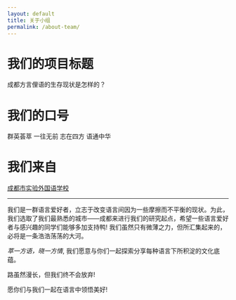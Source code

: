 ```yaml
---
layout: default
title: 关于小组
permalink: /about-team/
---
```


# **我们的项目标题**

成都方言俚语的生存现状是怎样的？

# **我们的口号**

群英荟萃  一往无前  志在四方  语通中华

# **我们来自**

[成都市实验外国语学校](http://www.cefls.cn/ "我们的母校")

---

我们是一群语言爱好者，立志于改变语言间因为一些摩擦而不平衡的现状。为此，我们选取了我们最熟悉的城市——成都来进行我们的研究起点，希望一些语言爱好者与感兴趣的同学们能够多加支持鸭!
我们虽然只有微薄之力，但所汇集起来的，必将是一条浩浩荡荡的大河。

*萃一方语，晓一方情*,
我们愿意与你们一起探索分享每种语言下所积淀的文化底蕴。

路虽然漫长，但我们终不会放弃!

愿你们与我们一起在语言中领悟美好!
